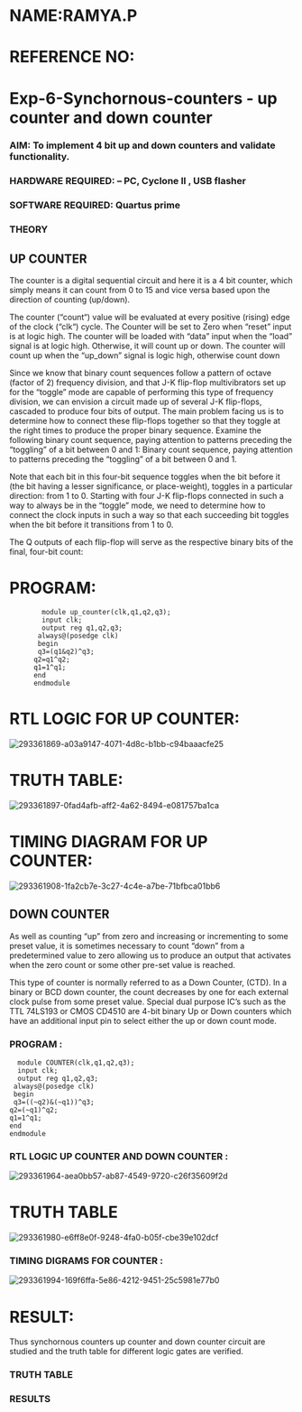 # NAME:RAMYA.P
# REFERENCE NO:


# Exp-6-Synchornous-counters - up counter and down counter 
### AIM: To implement 4 bit up and down counters and validate  functionality.
### HARDWARE REQUIRED:  – PC, Cyclone II , USB flasher
### SOFTWARE REQUIRED:   Quartus prime
### THEORY 

## UP COUNTER 
The counter is a digital sequential circuit and here it is a 4 bit counter, which simply means it can count from 0 to 15 and vice versa based upon the direction of counting (up/down). 

The counter (“count“) value will be evaluated at every positive (rising) edge of the clock (“clk“) cycle.
The Counter will be set to Zero when “reset” input is at logic high.
The counter will be loaded with “data” input when the “load” signal is at logic high. Otherwise, it will count up or down.
The counter will count up when the “up_down” signal is logic high, otherwise count down

Since we know that binary count sequences follow a pattern of octave (factor of 2) frequency division, and that J-K flip-flop multivibrators set up for the “toggle” mode are capable of performing this type of frequency division, we can envision a circuit made up of several J-K flip-flops, cascaded to produce four bits of output.
The main problem facing us is to determine how to connect these flip-flops together so that they toggle at the right times to produce the proper binary sequence.
Examine the following binary count sequence, paying attention to patterns preceding the “toggling” of a bit between 0 and 1:
Binary count sequence, paying attention to patterns preceding the “toggling” of a bit between 0 and 1.

Note that each bit in this four-bit sequence toggles when the bit before it (the bit having a lesser significance, or place-weight), toggles in a particular direction: from 1 to 0.
Starting with four J-K flip-flops connected in such a way to always be in the “toggle” mode, we need to determine how to connect the clock inputs in such a way so that each succeeding bit toggles when the bit before it transitions from 1 to 0.

The Q outputs of each flip-flop will serve as the respective binary bits of the final, four-bit count:


 
# PROGRAM:
            module up_counter(clk,q1,q2,q3);
            input clk;
            output reg q1,q2,q3;
           always@(posedge clk)
           begin
           q3=(q1&q2)^q3;
          q2=q1^q2;
          q1=1^q1;
          end 
          endmodule

# RTL LOGIC FOR UP COUNTER:

![293361869-a03a9147-4071-4d8c-b1bb-c94baaacfe25](https://github.com/vasanthkumarch/Exp-7-Synchornous-counters-/assets/151625620/25d351cd-319b-4d7c-a522-d8818aa1d29a)

# TRUTH TABLE:
![293361897-0fad4afb-aff2-4a62-8494-e081757ba1ca](https://github.com/vasanthkumarch/Exp-7-Synchornous-counters-/assets/151625620/2b60c273-bd0a-4c11-9219-48464cbbd073)

# TIMING DIAGRAM FOR UP COUNTER:


![293361908-1fa2cb7e-3c27-4c4e-a7be-71bfbca01bb6](https://github.com/vasanthkumarch/Exp-7-Synchornous-counters-/assets/151625620/badead58-f94d-425e-bfe0-49c197527e5b)


## DOWN COUNTER 

As well as counting “up” from zero and increasing or incrementing to some preset value, it is sometimes necessary to count “down” from a predetermined value to zero allowing us to produce an output that activates when the zero count or some other pre-set value is reached.

This type of counter is normally referred to as a Down Counter, (CTD). In a binary or BCD down counter, the count decreases by one for each external clock pulse from some preset value. Special dual purpose IC’s such as the TTL 74LS193 or CMOS CD4510 are 4-bit binary Up or Down counters which have an additional input pin to select either the up or down count mode.



### PROGRAM :
      module COUNTER(clk,q1,q2,q3);
      input clk;
      output reg q1,q2,q3;
     always@(posedge clk)
     begin
     q3=((~q2)&(~q1))^q3;
    q2=(~q1)^q2;
    q1=1^q1;
    end
    endmodule






### RTL LOGIC UP COUNTER AND DOWN COUNTER  :


![293361964-aea0bb57-ab87-4549-9720-c26f35609f2d](https://github.com/vasanthkumarch/Exp-7-Synchornous-counters-/assets/151625620/0efa50c8-066a-4a2d-b0d0-90ba57b03719)


# TRUTH TABLE

![293361980-e6ff8e0f-9248-4fa0-b05f-cbe39e102dcf](https://github.com/vasanthkumarch/Exp-7-Synchornous-counters-/assets/151625620/54ea0dee-0720-4b8c-8313-1981e6737c37)



### TIMING DIGRAMS FOR COUNTER  :

![293361994-169f6ffa-5e86-4212-9451-25c5981e77b0](https://github.com/vasanthkumarch/Exp-7-Synchornous-counters-/assets/151625620/ac1645e1-bc14-4667-9f40-c5b61f774e09)

# RESULT:
Thus synchornous counters up counter and down counter circuit are studied and the truth table for different logic gates are verified.





### TRUTH TABLE 






### RESULTS 
